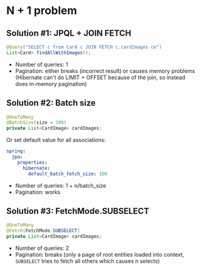 # N + 1 problem

## Solution #1: JPQL + JOIN FETCH
```java
@Query("SELECT c from Card c JOIN FETCH c.cardImages ce")
List<Card> findAllWithImages();
```
- Number of queries: 1
- Pagination: either breaks (incorrect result) or causes memory problems (Hibernate can't do LIMIT + OFFSET because of the join, so instead does in-memory pagination)

## Solution #2: Batch size
```java
@OneToMany
@BatchSize(size = 100)
private List<CardImage> cardImages;
```
Or set default value for all associations:
```yml
spring:
  jpa:
    properties:
      hibernate:
        default_batch_fetch_size: 100
```
- Number of queries: 1 + n/batch_size  
- Pagination: works

## Solution #3: FetchMode.SUBSELECT
```java
@OneToMany
@Fetch(FetchMode.SUBSELECT)
private List<CardImage> cardImages;
```
- Number of queries: 2
- Pagination: breaks (only a page of root entities loaded into context, `SUBSELECT` tries to fetch all others which causes n selects)
